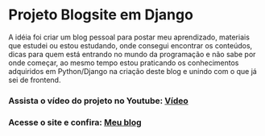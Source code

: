 # Projeto Blogsite em Django
A idéia foi criar um blog pessoal para postar meu aprendizado, materiais que estudei ou estou estudando, onde consegui encontrar os conteúdos, dicas para quem está entrando no mundo da programação e não sabe por onde começar, ao mesmo tempo estou praticando os conhecimentos adquiridos em Python/Django na criação deste blog e unindo com o que já sei de frontend.

### Assista o vídeo do projeto no Youtube: [Vídeo](https://www.youtube.com/watch?v=yZJtcW_jquw) 

### Acesse o site e confira: [Meu blog](caminho)
